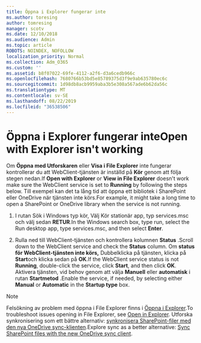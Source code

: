 ```yaml
---
title: Öppna i Explorer fungerar inte
ms.author: toresing
author: tomresing
manager: scotv
ms.date: 12/10/2018
ms.audience: Admin
ms.topic: article
ROBOTS: NOINDEX, NOFOLLOW
localization_priority: Normal
ms.collection: Adm_O365
ms.custom: ''
ms.assetid: b8f07022-69fe-4112-a2f6-d3a6cedb966c
ms.openlocfilehash: 7680766b53bd5e85789375d3f9e9ab635780ec6c
ms.sourcegitcommit: 1d98db8acb9959aba3b5e308a567ade6b62da56c
ms.translationtype: MT
ms.contentlocale: sv-SE
ms.lasthandoff: 08/22/2019
ms.locfileid: "36538506"
---
```

# <a name="open-with-explorer-isnt-working"></a><span data-ttu-id="fd7c9-102">Öppna i Explorer fungerar inte</span><span class="sxs-lookup"><span data-stu-id="fd7c9-102">Open with Explorer isn't working</span></span>

<span data-ttu-id="fd7c9-103">Om **Öppna med Utforskaren** eller **Visa i File Explorer** inte fungerar kontrollerar du att WebClient-tjänsten är inställd på **Kör** genom att följa stegen nedan.</span><span class="sxs-lookup"><span data-stu-id="fd7c9-103">If **Open with Explorer** or **View in File Explorer** doesn't work make sure the WebClient service is set to **Running** by following the steps below.</span></span> <span data-ttu-id="fd7c9-104">Till exempel kan det ta lång tid att öppna ett bibliotek i SharePoint eller OneDrive när tjänsten inte körs.</span><span class="sxs-lookup"><span data-stu-id="fd7c9-104">For example, it might take a long time to open a SharePoint or OneDrive library when the service is not running.</span></span> 
  
1. <span data-ttu-id="fd7c9-105">I rutan Sök i Windows typ kör, Välj Kör stationär app, typ services.msc och välj sedan **RETUR**.</span><span class="sxs-lookup"><span data-stu-id="fd7c9-105">In the Windows search box, type run, select the Run desktop app, type services.msc, and then select **Enter**.</span></span>
    
2. <span data-ttu-id="fd7c9-106">Rulla ned till WebClient-tjänsten och kontrollera kolumnen **Status** .</span><span class="sxs-lookup"><span data-stu-id="fd7c9-106">Scroll down to the WebClient service and check the **Status** column.</span></span> <span data-ttu-id="fd7c9-107">Om **status för WebClient-tjänsten inte körs,** Dubbelklicka på tjänsten, klicka på **Start**och klicka sedan på **OK**.</span><span class="sxs-lookup"><span data-stu-id="fd7c9-107">If the WebClient service status is not **Running**, double-click the service, click **Start**, and then click **OK**.</span></span> <span data-ttu-id="fd7c9-108">Aktivera tjänsten, vid behov genom att välja **Manuell** eller **automatisk** i rutan **Startmetod** .</span><span class="sxs-lookup"><span data-stu-id="fd7c9-108">Enable the service, if needed, by selecting either **Manual** or **Automatic** in the **Startup type** box.</span></span> 
    
> [!NOTE]
> <span data-ttu-id="fd7c9-109">Felsökning av problem med öppna i File Explorer finns i [Öppna i Explorer](https://go.microsoft.com/fwlink/?linkid=871665).</span><span class="sxs-lookup"><span data-stu-id="fd7c9-109">To troubleshoot issues opening in File Explorer, see [Open in Explorer](https://go.microsoft.com/fwlink/?linkid=871665).</span></span> <span data-ttu-id="fd7c9-110">Utforska synkronisering som ett bättre alternativ: [synkronisera SharePoint-filer med den nya OneDrive sync-klienten](https://go.microsoft.com/fwlink/?linkid=871666).</span><span class="sxs-lookup"><span data-stu-id="fd7c9-110">Explore sync as a better alternative: [Sync SharePoint files with the new OneDrive sync client](https://go.microsoft.com/fwlink/?linkid=871666).</span></span> 
  

